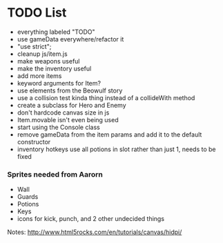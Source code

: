 # TODO List
- everything labeled "TODO"
- use gameData everywhere/refactor it
- "use strict";
- cleanup js/item.js
- make weapons useful
- make the inventory useful
- add more items
- keyword arguments for Item?
- use elements from the Beowulf story
- use a collision test kinda thing instead of a collideWith method
- create a subclass for Hero and Enemy
- don't hardcode canvas size in js
- Item.movable isn't even being used
- start using the Console class
- remove gameData from the item params and add it to the default constructor
- inventory hotkeys use all potions in slot rather than just 1, needs to be fixed

### Sprites needed from Aarorn
- Wall
- Guards
- Potions
- Keys
- icons for kick, punch, and 2 other undecided things

Notes:
http://www.html5rocks.com/en/tutorials/canvas/hidpi/

